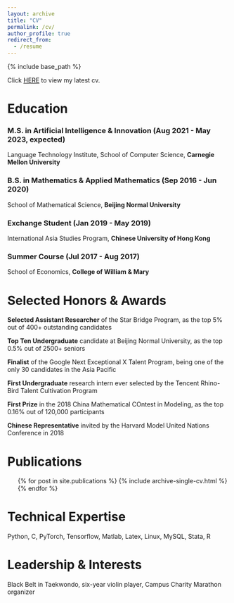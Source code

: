 ```yaml
---
layout: archive
title: "CV"
permalink: /cv/
author_profile: true
redirect_from:
  - /resume
---
```


{% include base_path %}

Click [HERE](https://drive.google.com/file/d/1vrCZP9jHY43_RoA3n4z9pD-mN3jBsStU/view?usp=sharing) to view my latest cv.

Education
======
### M.S. in Artificial Intelligence & Innovation (Aug 2021 - May 2023, expected)
Language Technology Institute, School of Computer Science, __Carnegie Mellon University__

### B.S. in Mathematics & Applied Mathematics (Sep 2016 - Jun 2020)
School of Mathematical Science, __Beijing Normal University__

### Exchange Student (Jan 2019 - May 2019)
International Asia Studies Program, __Chinese University of Hong Kong__

### Summer Course (Jul 2017 - Aug 2017)
School of Economics, __College of William & Mary__




Selected Honors & Awards
======
__Selected Assistant Researcher__ of the Star Bridge Program, as the top 5% out of 400+ outstanding candidates

__Top Ten Undergraduate__ candidate at Beijing Normal University, as the top 0.5% out of 2500+ seniors

__Finalist__ of the Google Next Exceptional X Talent Program, being one of the only 30 candidates in the Asia Pacific

__First Undergraduate__ research intern ever selected by the Tencent Rhino-Bird Talent Cultivation Program

__First Prize__ in the 2018 China Mathematical COntest in Modeling, as the top 0.16% out of 120,000 participants

__Chinese Representative__ invited by the Harvard Model United Nations Conference in 2018



Publications
======
  <ul>{% for post in site.publications %}
    {% include archive-single-cv.html %}
  {% endfor %}</ul>
  


Technical Expertise
======
Python, C, PyTorch, Tensorflow, Matlab, Latex, Linux, MySQL, Stata, R

Leadership & Interests
======
Black Belt in Taekwondo, six-year violin player, Campus Charity Marathon organizer
